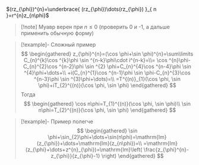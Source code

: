 $(rz_{\phi})^{n}=\underbrace{ (rz_{\phi})\dots(rz_{\phi}) }_{ n }=r^{n}z_{n\phi}$

>[!note] Муавр верен при $n\leq0$ (проверить 0 и -1, а дальше применить обычную форму)

> [!example]- Сложный пример
> $$
> \begin{gathered}
> z_{\phi}^{n}=(\cos \phi+\sin \phi)^{n}=\sum\limits C_{n}^{k}\cos ^{k}\phi \sin ^{n-k}\phi\cdot i^{n-k}=\\=
> \cos ^{n}\phi-C_{n}^{2}\cos ^{n-2}\phi \sin ^{2} \phi+C_{n}^{4}\cos ^{n-4}\phi \sin ^{4}\phi+\dots+\\
> +i(C_{n}^{1}\cos ^{n-1}\phi \sin \phi-С_{n}^{3}\cos ^{n-3}\phi \sin ^{3}\phi+\dots)=\\
> =T^{(n)}_{1}(\cos \phi, \sin \phi)+iT_{2}^{(n)}(\cos \phi, \sin \phi)
> \end{gathered}
> $$
> Тогда 
> $$
> \begin{gathered}
> \cos n\phi=T_{1}^{(n)}(\cos \phi, \sin \phi)\\
> \sin n\phi=T_{2}^{(n)}(\cos \phi, \sin \phi)
> \end{gathered}
> $$

> [!example]- Пример полегче
> $$
> \begin{gathered}
> \sin \phi+\sin_{2}\phi+\dots+\sin(n\phi)=\mathrm{Im}(z_{\phi})+\dots+\mathrm{Im}(z_{n\phi})=\\
> =\mathrm{Im}(z_{\phi}+\dots+z^{n}_{\phi})=\mathrm{Im}\left( \frac{z_{\phi}^{n}-z_{\phi}}{z_{\phi}-1} \right)
> \end{gathered}
> $$